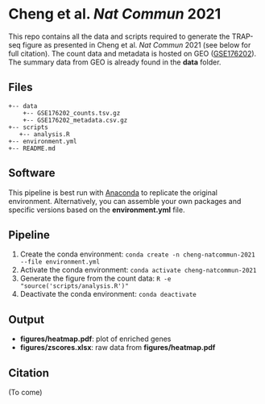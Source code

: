 # Cheng et al. *Nat Commun* 2021

This repo contains all the data and scripts required to generate the TRAP-seq figure as presented in Cheng et al. *Nat Commun* 2021 (see below for full citation). The count data and metadata is hosted on GEO ([GSE176202](https://www.ncbi.nlm.nih.gov/geo/query/acc.cgi?acc=GSE176202)). The summary data from GEO is already found in the **data** folder.

## Files
```
+-- data
    +-- GSE176202_counts.tsv.gz
    +-- GSE176202_metadata.csv.gz
+-- scripts
   +-- analysis.R
+-- environment.yml
+-- README.md
```

## Software
This pipeline is best run with [Anaconda](https://www.anaconda.com/products/individual) to replicate the original environment. Alternatively, you can assemble your own packages and specific versions based on the **environment.yml** file.

## Pipeline
1. Create the conda environment: `conda create -n cheng-natcommun-2021 --file environment.yml`
2. Activate the conda environment: `conda activate cheng-natcommun-2021`
3. Generate the figure from the count data: `R -e "source('scripts/analysis.R')"`
4. Deactivate the conda environment: `conda deactivate`

## Output
* **figures/heatmap.pdf**: plot of enriched genes
* **figures/zscores.xlsx**: raw data from **figures/heatmap.pdf**

## Citation
(To come)

